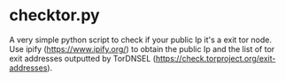 checktor.py
========

A very simple python script to check if your public Ip it's a exit tor node. Use ipify (https://www.ipify.org/) to obtain the public Ip and the list of tor exit addresses outputted by TorDNSEL (https://check.torproject.org/exit-addresses).




